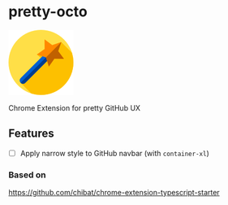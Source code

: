 # pretty-octo

![pretty-octo](./public/icon/icon_128x128.png)

Chrome Extension for pretty GitHub UX

## Features

- [ ] Apply narrow style to GitHub navbar (with `container-xl`)

### Based on

https://github.com/chibat/chrome-extension-typescript-starter
